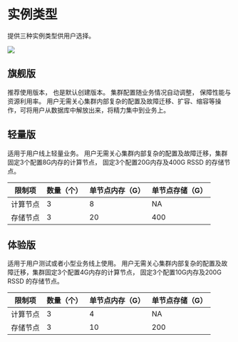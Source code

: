 # 实例类型

提供三种实例类型供用户选择。

![](http://tidb-doc.cn-bj.ufileos.com/basic/instance_type20211025.1.png)

## 旗舰版

推荐使用版本， 也是默认创建版本。 集群配置随业务情况自动调整， 保障性能与资源利用率。 用户无需关心集群内部复杂的配置及故障迁移、扩容、缩容等操作，可将用户从数据库中解放出来，将精力集中到业务上。 

## 轻量版

适用于用户线上轻量业务。 用户无需关心集群内部复杂的配置及故障迁移，集群固定3个配置8G内存的计算节点， 固定3个配置20G内存及400G RSSD 的存储节点。 

| 限制项     | 数量（个）    | 单节点内存（G）   | 单节点存储（G） |
| -------    | -------------| ----------- | --------- | 
| 计算节点   | 3            |     8       | NA        |
| 存储节点   | 3            |     20      | 400      |

## 体验版

适用于用户测试或者小型业务线上使用。 用户无需关心集群内部复杂的配置及故障迁移，集群固定3个配置4G内存的计算节点， 固定3个配置10G内存及200G RSSD 的存储节点。 

| 限制项     | 数量（个）    | 单节点内存（G）   | 单节点存储（G） |
| -------    | -------------| ----------- | --------- | 
| 计算节点   | 3            |  4          | NA        |
| 存储节点   | 3            |  10         | 200       |


